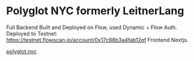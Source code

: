 # **Polyglot NYC** formerly LeitnerLang

Full Backend Built and Deployed on Flow, used Dynamic + Flow Auth.
Deployed to Testnet: https://testnet.flowscan.io/account/0x17c88b3a4fab12ef
Frontend Nextjs.

[polyglot.nyc](https://polyglot.nyc)
